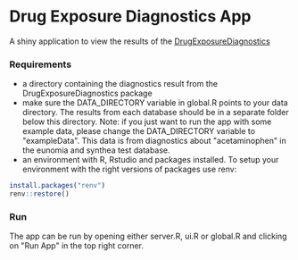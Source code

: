 # Drug Exposure Diagnostics App

A shiny application to view the results of the [DrugExposureDiagnostics](https://github.com/darwin-eu/DrugExposureDiagnostics)

### Requirements

* a directory containing the diagnostics result from the DrugExposureDiagnostics package
* make sure the DATA_DIRECTORY variable in global.R points to your data directory. 
The results from each database should be in a separate folder below this directory. 
Note: if you just want to run the app with some example data, please change the DATA_DIRECTORY variable to "exampleData".
This data is from diagnostics about "acetaminophen" in the eunomia and synthea test database.
* an environment with R, Rstudio and packages installed. To setup your environment with the right versions of packages use renv: 
``` r 
install.packages("renv") 
renv::restore()
```

### Run

The app can be run by opening either server.R, ui.R or global.R and clicking on "Run App" in the top right corner.
